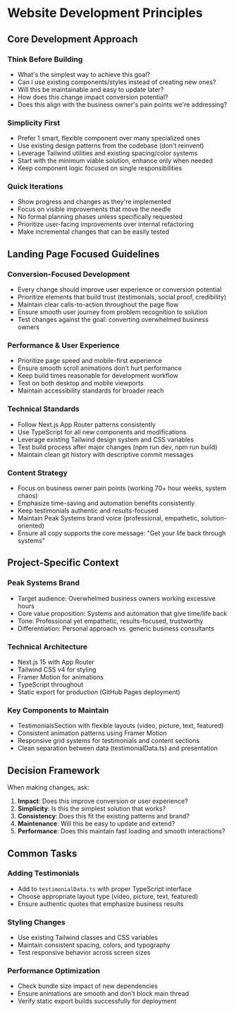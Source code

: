 # Website Development Principles

## Core Development Approach

### Think Before Building
- What's the simplest way to achieve this goal?
- Can I use existing components/styles instead of creating new ones?
- Will this be maintainable and easy to update later?
- How does this change impact conversion potential?
- Does this align with the business owner's pain points we're addressing?

### Simplicity First
- Prefer 1 smart, flexible component over many specialized ones
- Use existing design patterns from the codebase (don't reinvent)
- Leverage Tailwind utilities and existing spacing/color systems
- Start with the minimum viable solution, enhance only when needed
- Keep component logic focused on single responsibilities

### Quick Iterations
- Show progress and changes as they're implemented
- Focus on visible improvements that move the needle
- No formal planning phases unless specifically requested
- Prioritize user-facing improvements over internal refactoring
- Make incremental changes that can be easily tested

## Landing Page Focused Guidelines

### Conversion-Focused Development
- Every change should improve user experience or conversion potential
- Prioritize elements that build trust (testimonials, social proof, credibility)
- Maintain clear calls-to-action throughout the page flow
- Ensure smooth user journey from problem recognition to solution
- Test changes against the goal: converting overwhelmed business owners

### Performance & User Experience
- Prioritize page speed and mobile-first experience
- Ensure smooth scroll animations don't hurt performance
- Keep build times reasonable for development workflow
- Test on both desktop and mobile viewports
- Maintain accessibility standards for broader reach

### Technical Standards
- Follow Next.js App Router patterns consistently
- Use TypeScript for all new components and modifications
- Leverage existing Tailwind design system and CSS variables
- Test build process after major changes (npm run dev, npm run build)
- Maintain clean git history with descriptive commit messages

### Content Strategy
- Focus on business owner pain points (working 70+ hour weeks, system chaos)
- Emphasize time-saving and automation benefits consistently
- Keep testimonials authentic and results-focused
- Maintain Peak Systems brand voice (professional, empathetic, solution-oriented)
- Ensure all copy supports the core message: "Get your life back through systems"

## Project-Specific Context

### Peak Systems Brand
- Target audience: Overwhelmed business owners working excessive hours
- Core value proposition: Systems and automation that give time/life back  
- Tone: Professional yet empathetic, results-focused, trustworthy
- Differentiation: Personal approach vs. generic business consultants

### Technical Architecture
- Next.js 15 with App Router
- Tailwind CSS v4 for styling
- Framer Motion for animations
- TypeScript throughout
- Static export for production (GitHub Pages deployment)

### Key Components to Maintain
- TestimonialsSection with flexible layouts (video, picture, text, featured)
- Consistent animation patterns using Framer Motion
- Responsive grid systems for testimonials and content sections
- Clean separation between data (testimonialData.ts) and presentation

## Decision Framework

When making changes, ask:
1. **Impact**: Does this improve conversion or user experience?
2. **Simplicity**: Is this the simplest solution that works?
3. **Consistency**: Does this fit the existing patterns and brand?
4. **Maintenance**: Will this be easy to update and extend?
5. **Performance**: Does this maintain fast loading and smooth interactions?

## Common Tasks

### Adding Testimonials
- Add to `testimonialData.ts` with proper TypeScript interface
- Choose appropriate layout type (video, picture, text, featured)
- Ensure authentic quotes that emphasize business results

### Styling Changes  
- Use existing Tailwind classes and CSS variables
- Maintain consistent spacing, colors, and typography
- Test responsive behavior across screen sizes

### Performance Optimization
- Check bundle size impact of new dependencies
- Ensure animations are smooth and don't block main thread
- Verify static export builds successfully for deployment
